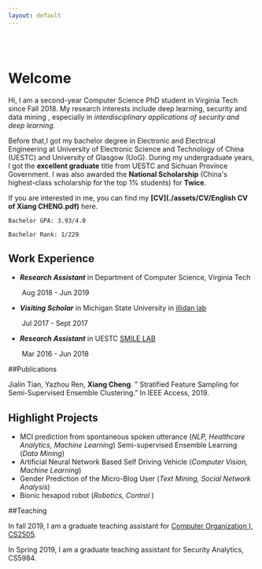 ```yaml
---
layout: default
---
```


<br/><br/>

# Welcome

Hi, I am a second-year Computer Science PhD student in Virginia Tech since Fall 2018. My research interests include deep learning, security and data mining , especially in *interdisciplinary applications of security and deep learning*. 

Before that,I got my bachelor degree in Electronic and Electrical Engineering at University of Electronic Science and Technology of China (UESTC) and University of Glasgow (UoG). During my undergraduate years, I got the **excellent graduate** title from UESTC and Sichuan Province Government.  I was also awarded the **National Scholarship** (China's highest-class scholarship for the top 1% students) for **Twice**. 

 If you are interested in me, you can find my **[CV](./assets/CV/English CV of Xiang CHENG.pdf)** here. 



`Bachelor GPA: 3.93/4.0` 

`Bachelor Rank: 1/229`



## Work Experience 

- ***Research Assistant*** in Department of Computer Science, Virginia Tech 

  ​	Aug 2018 - Jun 2019

- ***Visiting Scholar***  in Michigan State University in  [illidan lab](http://illidanlab.github.io)

  ​	Jul 2017 - Sept 2017

- ***Research Assistant*** in UESTC [SMILE LAB](http://smilelab.uestc.edu.cn/en/)

  ​	Mar 2016 - Jun 2018


##Publications

Jialin Tian, Yazhou Ren, **Xiang Cheng**. ” Stratified Feature Sampling for Semi-Supervised Ensemble Clustering.” In IEEE Access, 2019. 


## Highlight Projects

- MCI prediction from spontaneous spoken utterance (*NLP, Healthcare Analytics, Machine Learning*)
   Semi-supervised Ensemble Learning (*Data Mining*)	
- Artificial Neural Network Based Self Driving Vehicle (*Computer Vision, Machine Learning*)
- Gender Prediction of the Micro-Blog User (*Text Mining, Social Network Analysis*)
- Bionic hexapod robot (*Robotics, Control* )


##Teaching

In fall 2019, I am a graduate teaching assistant for [Computer Organization I, CS2505](http://courses.cs.vt.edu/~cs2505/fall2019/).

In Spring 2019, I am a graduate teaching assistant for Security Analytics, CS5984. 

